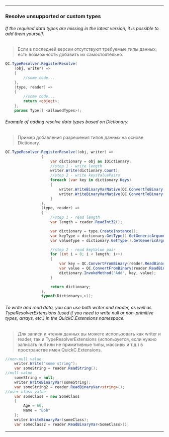 
---
### Resolve unsupported or custom types
###### If the required data types are missing in the latest version, it is possible to add them yourself.
> Если в последней версии отсутствуют требуемые типы данных, есть возможность добавить их самостоятельно.
```csharp
QC.TypeResolver.RegisterResolve(
    (obj, writer) =>
    {
		//some code...
    },
    (type, reader) =>
    {
	    //some code...
        return <object>;
    },
    params Type[] <allowedTypes>);
```
###### Example of adding resolve data types based on Dictionary.
> Пример добавления разрешения типов данных на основе Dictionary.
```csharp
QC.TypeResolver.RegisterResolve((obj, writer) =>
                {
                    var dictionary = obj as IDictionary;
                    //step 1 - write length
                    writer.Write(dictionary.Count);
                    //step 2 - write keysValuePairs
                    foreach (var key in dictionary.Keys)
                    {
                        writer.WriteBinaryVarNative(QC.ConvertToBinary(key));
                        writer.WriteBinaryVarNative(QC.ConvertToBinary(dictionary[key]));
                    }
                },
                (type, reader) =>
                {
                    //step 1 - read length
                    var length = reader.ReadInt32();

                    var dictionary = type.CreateInstance();
                    var keyType = dictionary.GetType().GetGenericArguments()[0];
                    var valueType = dictionary.GetType().GetGenericArguments()[1];

                    //step 2 - read keyValue pair
                    for (int i = 0; i < length; i++)
                    {
                        var key = QC.ConvertFromBinary(reader.ReadBinaryVarNative(), keyType);
                        var value = QC.ConvertFromBinary(reader.ReadBinaryVarNative(), valueType);
                        dictionary.InvokeMethod("Add", key, value);
                    }

                    return dictionary;
                },
                typeof(Dictionary<,>));
```
###### To write and read data, you can use both writer and reader, as well as TypeResolverExtensions (used if you need to write null or non-primitive types, arrays, etc.) in the QuickC.Extensions namespace.
> Для записи и чтения данных вы можете использовать как writer и reader, так и TypeResolverExtensions (используется, если нужно записать null или не примитивные типы, массивы и т.д.) в пространстве имен QuickC.Extensions.
```csharp
//non-null value
    writer.Write("some string");
    var someString = reader.ReadString();
//null value
    someString = null;
    writer.WriteBinaryVar(someString);
    var someString2 = reader.ReadBinaryVar<string>();
//user class value
    var someClass = new SomeClass
    {
        Age = 66,
        Name = "Bob"
    };
    writer.WriteBinaryVar(someClass);
    var someClass2 = reader.ReadBinaryVar<SomeClass>();
```

---